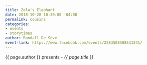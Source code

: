 ```yaml
---
title: Zola's Elephant
date: 2018-10-28 10:30:00 -04:00
permalink: cousins
categories:
- events
- storytimes
author: Randall De Sève
event-link: https://www.facebook.com/events/2283508588531241/
---
```


{{ page.author }} presents - *{{ page.title }}*
